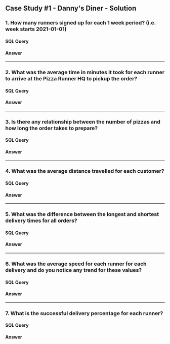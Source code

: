 ## Case Study #1 - Danny's Diner - Solution
### 1. How many runners signed up for each 1 week period? (i.e. week starts 2021-01-01)
#### SQL Query

#### Answer

<hr>

### 2. What was the average time in minutes it took for each runner to arrive at the Pizza Runner HQ to pickup the order?
#### SQL Query

#### Answer

<hr>

### 3. Is there any relationship between the number of pizzas and how long the order takes to prepare?
#### SQL Query

#### Answer

<hr>

### 4. What was the average distance travelled for each customer?
#### SQL Query

#### Answer

<hr>

### 5. What was the difference between the longest and shortest delivery times for all orders?
#### SQL Query

#### Answer

<hr>

### 6. What was the average speed for each runner for each delivery and do you notice any trend for these values?
#### SQL Query

#### Answer

<hr>

### 7. What is the successful delivery percentage for each runner?
#### SQL Query

#### Answer

